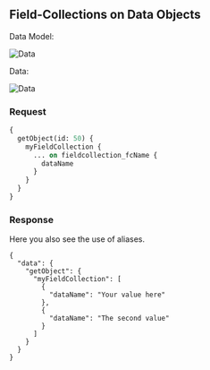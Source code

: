 ## Field-Collections on Data Objects

Data Model:

![Data](../../img/graphql/)

Data:

![Data](../../img/graphql/)

### Request

```graphql
{
  getObject(id: 50) {
    myFieldCollection {
      ... on fieldcollection_fcName {
        dataName
      }
    }
  }
}
```

### Response

Here you also see the use of aliases.

```
{
  "data": {
    "getObject": {
      "myFieldCollection": [
        {
          "dataName": "Your value here"
        },
        {
          "dataName": "The second value"
        }
      ]
    }
  }
}
```
